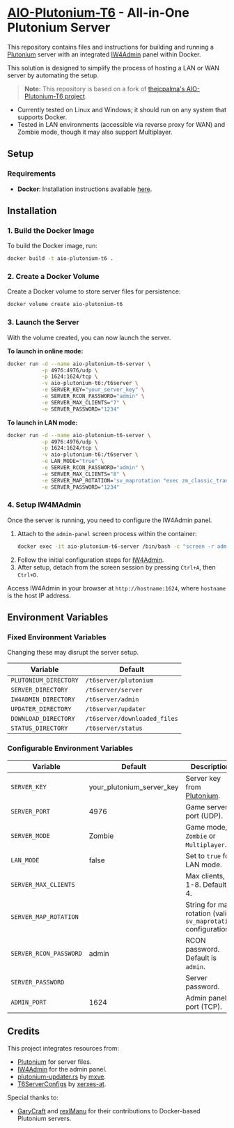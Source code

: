 # [AIO-Plutonium-T6](https://github.com/thejcpalma/aio-plutonium-t6) - All-in-One Plutonium Server

This repository contains files and instructions for building and running a [Plutonium](https://plutonium.pw) server with an integrated [IW4Admin](https://github.com/RaidMax/IW4M-Admin) panel within Docker.

This solution is designed to simplify the process of hosting a LAN or WAN server by automating the setup.

> **Note:** This repository is based on a fork of [thejcpalma's AIO-Plutonium-T6 project](https://github.com/thejcpalma/aio-plutonium-t6).

- Currently tested on Linux and Windows; it should run on any system that supports Docker.
- Tested in LAN environments (accessible via reverse proxy for WAN) and Zombie mode, though it may also support Multiplayer.

## Setup

### Requirements
- **Docker**: Installation instructions available [here](https://docs.docker.com/get-docker/).

## Installation

### 1. Build the Docker Image
To build the Docker image, run:
```bash
docker build -t aio-plutonium-t6 .
```

### 2. Create a Docker Volume
Create a Docker volume to store server files for persistence:
```bash
docker volume create aio-plutonium-t6
```

### 3. Launch the Server

With the volume created, you can now launch the server.

**To launch in online mode:**
```bash
docker run -d --name aio-plutonium-t6-server \
           -p 4976:4976/udp \
           -p 1624:1624/tcp \
           -v aio-plutonium-t6:/t6server \
           -e SERVER_KEY="your_server_key" \
           -e SERVER_RCON_PASSWORD="admin" \
           -e SERVER_MAX_CLIENTS="7" \
           -e SERVER_PASSWORD="1234"
```

**To launch in LAN mode:**
```bash
docker run -d --name aio-plutonium-t6-server \
           -p 4976:4976/udp \
           -p 1624:1624/tcp \
           -v aio-plutonium-t6:/t6server \
           -e LAN_MODE="true" \
           -e SERVER_RCON_PASSWORD="admin" \
           -e SERVER_MAX_CLIENTS="8" \
           -e SERVER_MAP_ROTATION='sv_maprotation "exec zm_classic_transit.cfg map zm_transit"' \
           -e SERVER_PASSWORD="1234"
```

### 4. Setup IW4MAdmin

Once the server is running, you need to configure the IW4Admin panel.

1. Attach to the `admin-panel` screen process within the container:
   ```bash
   docker exec -it aio-plutonium-t6-server /bin/bash -c "screen -r admin-panel"
   ```
2. Follow the initial configuration steps for [IW4Admin](https://github.com/RaidMax/IW4M-Admin/wiki/Configuration).
3. After setup, detach from the screen session by pressing `Ctrl+A`, then `Ctrl+D`.

Access IW4Admin in your browser at `http://hostname:1624`, where `hostname` is the host IP address.

## Environment Variables

### Fixed Environment Variables
Changing these may disrupt the server setup.

| **Variable**          | **Default**               |
|-----------------------|---------------------------|
| `PLUTONIUM_DIRECTORY` | `/t6server/plutonium`     |
| `SERVER_DIRECTORY`    | `/t6server/server`        |
| `IW4ADMIN_DIRECTORY`  | `/t6server/admin`         |
| `UPDATER_DIRECTORY`   | `/t6server/updater`       |
| `DOWNLOAD_DIRECTORY`  | `/t6server/downloaded_files` |
| `STATUS_DIRECTORY`    | `/t6server/status`        |

### Configurable Environment Variables

| **Variable**             | **Default**                   | **Description**                                                                                         |
|--------------------------|-------------------------------|---------------------------------------------------------------------------------------------------------|
| `SERVER_KEY`             | your_plutonium_server_key     | Server key from [Plutonium](https://plutonium.pw).                                                      |
| `SERVER_PORT`            | 4976                          | Game server port (UDP).                                                                                 |
| `SERVER_MODE`            | Zombie                        | Game mode, `Zombie` or `Multiplayer`.                                                                   |
| `LAN_MODE`               | false                         | Set to `true` for LAN mode.                                                                             |
| `SERVER_MAX_CLIENTS`     |                               | Max clients, 1-8. Default is 4.                                                                         |
| `SERVER_MAP_ROTATION`    |                               | String for map rotation (valid `sv_maprotation` configuration).                                         |
| `SERVER_RCON_PASSWORD`   | admin                         | RCON password. Default is `admin`.                                                                      |
| `SERVER_PASSWORD`        |                               | Server password.                                                                                        |
| `ADMIN_PORT`             | 1624                          | Admin panel port (TCP).                                                                                 |

## Credits

This project integrates resources from:
- [Plutonium](https://plutonium.pw) for server files.
- [IW4Admin](https://github.com/RaidMax/IW4M-Admin) for the admin panel.
- [plutonium-updater.rs](https://github.com/mxve/plutonium-updater.rs) by [mxve](https://github.com/mxve).
- [T6ServerConfigs](https://github.com/xerxes-at/T6ServerConfigs) by [xerxes-at](https://github.com/xerxes-at).

Special thanks to:
- [GaryCraft](https://github.com/GaryCraft) and [rexlManu](https://github.com/rexlManu) for their contributions to Docker-based Plutonium servers. 

